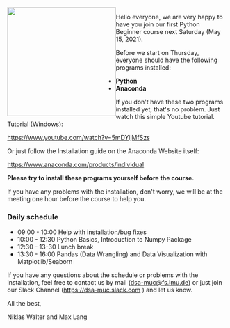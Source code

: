 <img src="https://static.wixstatic.com/media/64484b_829e39cd0bf4469aa86afb21b28c7e90~mv2.png" width="250" style="float: left;">

Hello everyone,
we are very happy to have you join our first Python Beginner course next Saturday (May 15, 2021).

Before we start on Thursday, everyone should have the following programs installed:
* **Python**
* **Anaconda**

If you don't have these two programs installed yet, that's no problem. Just watch this simple Youtube tutorial.
Tutorial (Windows):

https://www.youtube.com/watch?v=5mDYijMfSzs

Or just follow the Installation guide on the Anaconda Website itself:

https://www.anaconda.com/products/individual

**Please try to install these programs yourself before the course.**

If you have any problems with the installation, don't worry, we will be at the meeting one hour before the course to help you.

### Daily schedule

* 09:00 - 10:00 Help with installation/bug fixes 
* 10:00 - 12:30 Python Basics, Introduction to Numpy Package 
* 12:30 - 13-30 Lunch break
* 13:30 - 16:00 Pandas (Data Wrangling) and Data Visualization with Matplotlib/Seaborn

If you have any questions about the schedule or problems with the installation, feel free to contact us by mail (dsa-muc@fs.lmu.de) or just join our Slack Channel (https://dsa-muc.slack.com ) and let us know.

All the best,

Niklas Walter and Max Lang

